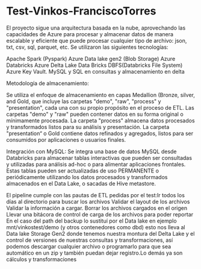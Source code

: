 # Test-Vinkos-FranciscoTorres
El proyecto sigue una arquitectura basada en la nube, aprovechando las capacidades de Azure para procesar y almacenar datos de manera escalable y eficiente que puede procesar cualquier tipo de archivo: json, txt, csv, sql, parquet, etc. Se utilizaron las siguientes tecnologías:

Apache Spark (Pyspark)
Azure Data lake gen2 (Blob Storage)
Azure Databricks
Azure Delta Lake
Data Bricks DBFS(Databricks File System)
Azure Key Vault.
MySQL y SQL en consultas y almacenamiento en delta

Metodología de almacenamiento:

Se utiliza el enfoque de almacenamiento en capas Medallion (Bronze, silver, and Gold, que incluye las carpetas "demo", "raw", "process" y "presentation", cada una con su propio propósito en el proceso de ETL.
Las carpetas "demo" y "raw" pueden contener datos en su forma original o mínimamente procesada.
La carpeta "process" almacena datos procesados y transformados listos para su análisis y presentación.
La carpeta "presentation“ o Gold contiene datos refinados y agregados, listos para ser consumidos por aplicaciones o usuarios finales.

Integración con MySQL:
Se integra una base de datos MySQL desde Databricks para almacenar tablas interactivas que pueden ser consultadas y utilizadas para análisis ad-hoc o para alimentar aplicaciones frontales.
Estas tablas pueden ser actualizadas de uso PERMANENTE o periódicamente utilizando los datos procesados y transformados almacenados en el Data Lake, o sacadas de Hive metastore.

El pipeline cumple con las pautas de ETL pedidas por el test:Ir todos los días al directorio para buscar los archivos
Validar el layout de los archivos
Validar la información a cargar.
Borrar los archivos cargados en el origen
Llevar una bitácora de control de carga de los archivos para poder reportar 
En el caso del path del backup lo sustituí por el Data lake en ejemplo mnt/vinkostest/demo (y otros contenedores como dbd) esto nos lleva al Data lake Storage Gen2 donde tenemos nuestra montura del Delta Lake y el control de versiones de nuestras consultas y transformaciones, así podemos descargar cualquier archivo o programarlo para que sea automático en un zip y también puedan dejar registro.Lo demás ya son cálculos y transformaciones



